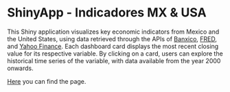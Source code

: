 # ShinyApp - Indicadores MX & USA

This Shiny application visualizes key economic indicators from Mexico and the United States, using data retrieved through the APIs of <a href="https://www.banxico.org.mx/SieAPIRest/service/v1/">Banxico</a>, <a href="https://fred.stlouisfed.org/docs/api/fred/">FRED</a>, and <a href="https://www.quantmod.com">Yahoo Finance</a>. Each dashboard card displays the most recent closing value for its respective variable. By clicking on a card, users can explore the historical time series of the variable, with data available from the year 2000 onwards.

<a href="https://gerardorglz.shinyapps.io/indicadores-mx-usa/">Here</a> you can find the page.

